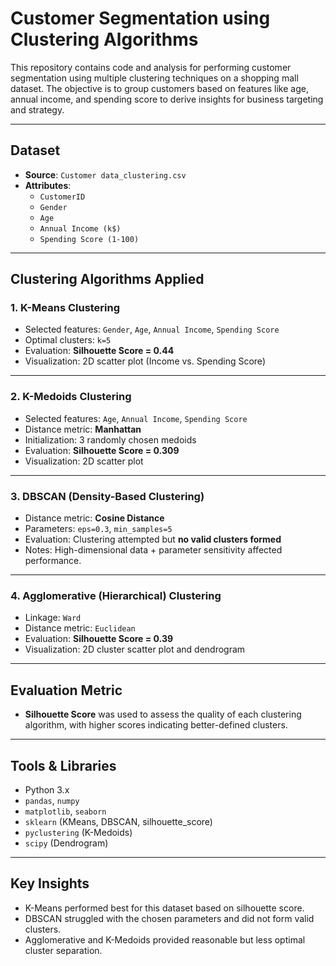 # Customer Segmentation using Clustering Algorithms

This repository contains code and analysis for performing customer segmentation using multiple clustering techniques on a shopping mall dataset. The objective is to group customers based on features like age, annual income, and spending score to derive insights for business targeting and strategy.

---

## Dataset

- **Source**: `Customer data_clustering.csv`
- **Attributes**:
  - `CustomerID`
  - `Gender`
  - `Age`
  - `Annual Income (k$)`
  - `Spending Score (1-100)`

---

## Clustering Algorithms Applied

### 1. **K-Means Clustering**
- Selected features: `Gender`, `Age`, `Annual Income`, `Spending Score`
- Optimal clusters: `k=5`
- Evaluation: **Silhouette Score = 0.44**
- Visualization: 2D scatter plot (Income vs. Spending Score)

---

### 2. **K-Medoids Clustering**
- Selected features: `Age`, `Annual Income`, `Spending Score`
- Distance metric: **Manhattan**
- Initialization: 3 randomly chosen medoids
- Evaluation: **Silhouette Score = 0.309**
- Visualization: 2D scatter plot

---

### 3. **DBSCAN (Density-Based Clustering)**
- Distance metric: **Cosine Distance**
- Parameters: `eps=0.3`, `min_samples=5`
- Evaluation: Clustering attempted but **no valid clusters formed**
- Notes: High-dimensional data + parameter sensitivity affected performance.

---

### 4. **Agglomerative (Hierarchical) Clustering**
- Linkage: `Ward`
- Distance metric: `Euclidean`
- Evaluation: **Silhouette Score = 0.39**
- Visualization: 2D cluster scatter plot and dendrogram

---

## Evaluation Metric

- **Silhouette Score** was used to assess the quality of each clustering algorithm, with higher scores indicating better-defined clusters.

---

##  Tools & Libraries

- Python 3.x
- `pandas`, `numpy`
- `matplotlib`, `seaborn`
- `sklearn` (KMeans, DBSCAN, silhouette_score)
- `pyclustering` (K-Medoids)
- `scipy` (Dendrogram)

---

## Key Insights

- K-Means performed best for this dataset based on silhouette score.
- DBSCAN struggled with the chosen parameters and did not form valid clusters.
- Agglomerative and K-Medoids provided reasonable but less optimal cluster separation.

